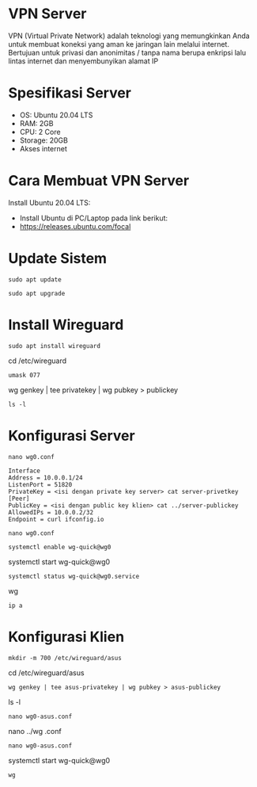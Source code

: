 # VPN Server
VPN (Virtual Private Network) adalah teknologi yang memungkinkan Anda untuk membuat koneksi yang aman ke jaringan lain melalui internet. Bertujuan untuk privasi dan anonimitas / tanpa nama berupa enkripsi lalu lintas internet dan menyembunyikan alamat IP

# Spesifikasi Server 
- OS: Ubuntu 20.04 LTS 
- RAM: 2GB
- CPU: 2 Core
- Storage: 20GB
- Akses internet

# Cara Membuat VPN Server
Install Ubuntu 20.04 LTS:
- Install Ubuntu di PC/Laptop pada link berikut:
- https://releases.ubuntu.com/focal

# Update Sistem
```
sudo apt update
```
```
sudo apt upgrade
```
# Install Wireguard 
```
sudo apt install wireguard
```
cd /etc/wireguard
```
umask 077
```
wg genkey | tee privatekey | wg pubkey > publickey
```
ls -l
```

# Konfigurasi Server
```
nano wg0.conf
```
```
Interface
Address = 10.0.0.1/24
ListenPort = 51820
PrivateKey = <isi dengan private key server> cat server-privetkey
[Peer]
PublicKey = <isi dengan public key klien> cat ../server-publickey
AllowedIPs = 10.0.0.2/32
Endpoint = curl ifconfig.io
```
```
nano wg0.conf
```
```
systemctl enable wg-quick@wg0
```
systemctl start wg-quick@wg0
```
systemctl status wg-quick@wg0.service
```
wg
```
ip a
```

# Konfigurasi Klien
```
mkdir -m 700 /etc/wireguard/asus
```
cd /etc/wireguard/asus
```
wg genkey | tee asus-privatekey | wg pubkey > asus-publickey
```
ls -l
```
nano wg0-asus.conf
```
nano ../wg .conf
```
nano wg0-asus.conf
```
systemctl start wg-quick@wg0
```
wg
